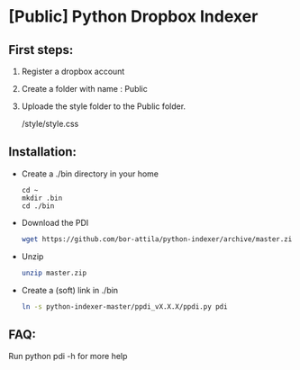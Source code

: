 [Public] Python Dropbox Indexer
===============================

First steps:
------------

1. Register a dropbox account
2. Create a folder with name : Public
3. Uploade the style folder to the Public folder.

	/style/style.css

Installation:
------------

* Create a ./bin directory in your home


	```
	cd ~
	mkdir .bin
	cd ./bin
	```
	
	
* Download the PDI


	```sh
	wget https://github.com/bor-attila/python-indexer/archive/master.zip
	```
	
* Unzip


	```sh
	unzip master.zip
	```
	
* Create a (soft) link in ./bin

	```sh
	ln -s python-indexer-master/ppdi_vX.X.X/ppdi.py pdi
	```

FAQ:
---
Run python pdi -h for more help

